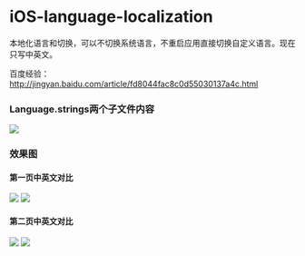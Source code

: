 # iOS-language-localization
本地化语言和切换，可以不切换系统语言，不重启应用直接切换自定义语言。现在只写中英文。<br>

百度经验：http://jingyan.baidu.com/article/fd8044fac8c0d55030137a4c.html

### Language.strings两个子文件内容
![](https://github.com/cjq002/iOS-language-localization/raw/master/IMAGE/strings.png) 

### 效果图
#### 第一页中英文对比
![](https://github.com/cjq002/iOS-language-localization/raw/master/IMAGE/zh-Hans1.png) 
![](https://github.com/cjq002/iOS-language-localization/raw/master/IMAGE/en1.png) 

#### 第二页中英文对比
![](https://github.com/cjq002/iOS-language-localization/raw/master/IMAGE/zh-Hans2.png)
![](https://github.com/cjq002/iOS-language-localization/raw/master/IMAGE/en2.png) 
